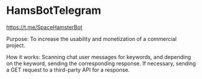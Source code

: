 # HamsBotTelegram
https://t.me/SpaceHamsterBot


Purpose: To increase the usability and monetization of a commercial project.

How it works: Scanning chat user messages for keywords, and depending on the keyword, sending the corresponding response. If necessary, sending a GET request to a third-party API for a response.
